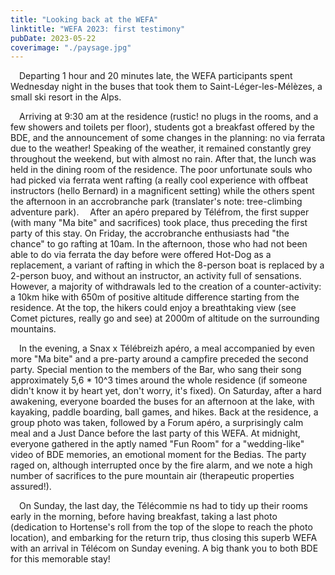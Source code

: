 ```yaml
---
title: "Looking back at the WEFA"
linktitle: "WEFA 2023: first testimony"
pubDate: 2023-05-22
coverimage: "./paysage.jpg"
---
```


 Departing 1 hour and 20 minutes late, the WEFA participants spent Wednesday night in the buses that took them to Saint-Léger-les-Mélèzes, a small ski resort in the Alps.

 Arriving at 9:30 am at the residence (rustic! no plugs in the rooms, and a few showers and toilets per floor), students got a breakfast offered by the BDE, and the announcement of some changes in the planning: no via ferrata due to the weather! Speaking of the weather, it remained constantly grey throughout the weekend, but with almost no rain.
After that, the lunch was held in the dining room of the residence.
The poor unfortunate souls who had picked via ferrata went rafting (a really cool experience with offbeat instructors (hello Bernard) in a magnificent setting) while the others spent the afternoon in an accrobranche park (translater's note: tree-climbing adventure park).
 After an apéro prepared by Téléfrom, the first supper (with many "Ma bite" and sacrifices) took place, thus preceding the first party of this stay.
On Friday, the accrobranche enthusiasts had "the chance" to go rafting at 10am.
In the afternoon, those who had not been able to do via ferrata the day before were offered Hot-Dog as a replacement, a variant of rafting in which the 8-person boat is replaced by a 2-person buoy, and without an instructor, an activity full of sensations. However, a majority of withdrawals led to the creation of a counter-activity: a 10km hike with 650m of positive altitude difference starting from the residence. At the top, the hikers could enjoy a breathtaking view (see Comet pictures, really go and see) at 2000m of altitude on the surrounding mountains.

 In the evening, a Snax x Télébreizh apéro, a meal accompanied by even more "Ma bite" and a pre-party around a campfire preceded the second party.
Special mention to the members of the Bar, who sang their song approximately 5,6 * 10^3 times around the whole residence (if someone didn't know it by heart yet, don't worry, it's fixed).
On Saturday, after a hard awakening, everyone boarded the buses for an afternoon at the lake, with kayaking, paddle boarding, ball games, and hikes.
Back at the residence, a group photo was taken, followed by a Forum apéro, a surprisingly calm meal and a Just Dance before the last party of this WEFA. At midnight, everyone gathered in the aptly named "Fun Room" for a "wedding-like" video of BDE memories, an emotional moment for the Bedias.
The party raged on, although interrupted once by the fire alarm, and we note a high number of sacrifices to the pure mountain air (therapeutic properties assured!).

 On Sunday, the last day, the Télécommie ns had to tidy up their rooms early in the morning, before having breakfast, taking a last photo (dedication to Hortense's roll from the top of the slope to reach the photo location), and embarking for the return trip, thus closing this superb WEFA with an arrival in Télécom on Sunday evening.
A big thank you to both BDE for this memorable stay!